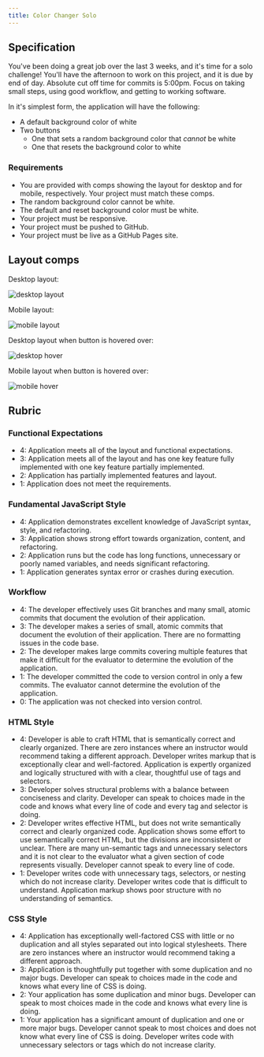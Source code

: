 ```yaml
---
title: Color Changer Solo
---
```


## Specification

You've been doing a great job over the last 3 weeks, and it's time for a solo challenge! You'll have the afternoon to work on this project, and it is due by end of day. Absolute cut off time for commits is 5:00pm. Focus on taking small steps, using good workflow, and getting to working software.

In it's simplest form, the application will have the following:

- A default background color of white
- Two buttons
  - One that sets a random background color that _cannot_ be white
  - One that resets the background color to white

### Requirements

- You are provided with comps showing the layout for desktop and for mobile, respectively. Your project must match these comps.
- The random background color cannot be white.
- The default and reset background color must be white.
- Your project must be responsive.
- Your project must be pushed to GitHub.
- Your project must be live as a GitHub Pages site.

## Layout comps

Desktop layout:

![desktop layout][desktop-base]


Mobile layout:

![mobile layout][mobile-base]

Desktop layout when button is hovered over:

![desktop hover][desktop-hover]

Mobile layout when button is hovered over:

![mobile hover][mobile-hover]

[desktop-base]: /assets/images/projects/color-changer/color-change-01.png
[mobile-base]: /assets/images/projects/color-changer/color-change-04.png
[desktop-hover]: /assets/images/projects/color-changer/color-change-02.png
[mobile-hover]: /assets/images/projects/color-changer/color-change-03.png

## Rubric

### Functional Expectations

- 4: Application meets all of the layout and functional expectations.
- 3: Application meets all of the layout and has one key feature fully implemented with one key feature partially implemented.
- 2: Application has partially implemented features and layout.
- 1: Application does not meet the requirements.

### Fundamental JavaScript Style

- 4: Application demonstrates excellent knowledge of JavaScript syntax, style, and refactoring.
- 3: Application shows strong effort towards organization, content, and refactoring.
- 2: Application runs but the code has long functions, unnecessary or poorly named variables, and needs significant refactoring.
- 1: Application generates syntax error or crashes during execution.

### Workflow

- 4: The developer effectively uses Git branches and many small, atomic commits that document the evolution of their application.
- 3: The developer makes a series of small, atomic commits that document the evolution of their application. There are no formatting issues in the code base.
- 2: The developer makes large commits covering multiple features that make it difficult for the evaluator to determine the evolution of the application.
- 1: The developer committed the code to version control in only a few commits. The evaluator cannot determine the evolution of the application.
- 0: The application was not checked into version control.

### HTML Style

- 4: Developer is able to craft HTML that is semantically correct and clearly organized. There are zero instances where an instructor would recommend taking a different approach. Developer writes markup that is exceptionally clear and well-factored. Application is expertly organized and logically structured with with a clear, thoughtful use of tags and selectors.
- 3:  Developer solves structural problems with a balance between conciseness and clarity. Developer can speak to choices made in the code and knows what every line of code and every tag and selector is doing.
- 2:  Developer writes effective HTML, but does not write semantically correct and clearly organized code. Application shows some effort to use semantically correct HTML, but the divisions are inconsistent or unclear. There are many un-semantic tags and unnecessary selectors and it is not clear to the evaluator what a given section of code represents visually. Developer cannot speak to every line of code.
- 1:  Developer writes code with unnecessary tags, selectors, or nesting which do not increase clarity. Developer writes code that is difficult to understand. Application markup shows poor structure with no understanding of semantics.

### CSS Style

- 4: Application has exceptionally well-factored CSS with little or no duplication and all styles separated out into logical stylesheets. There are zero instances where an instructor would recommend taking a different approach.
- 3:  Application is thoughtfully put together with some duplication and no major bugs. Developer can speak to choices made in the code and knows what every line of CSS is doing.
- 2:  Your application has some duplication and minor bugs. Developer can speak to most choices made in the code and knows what every line is doing.
- 1:  Your application has a significant amount of duplication and one or more major bugs. Developer cannot speak to most choices and does not know what every line of CSS is doing. Developer writes code with unnecessary selectors or tags which do not increase clarity.
